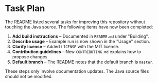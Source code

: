 # Task Plan

The README listed several tasks for improving this repository without touching
the Java source. The following items have now been completed:

1. **Add build instructions** – Documented in `README.md` under "Building".
2. **Describe usage** – Example run is now shown in the "Usage" section.
3. **Clarify license** – Added `LICENSE` with the MIT license.
4. **Contribution guidelines** – New `CONTRIBUTING.md` explains how to propose changes.
5. **Default branch** – The README notes that the default branch is `master`.

These steps only involve documentation updates. The Java source files should not be modified.
